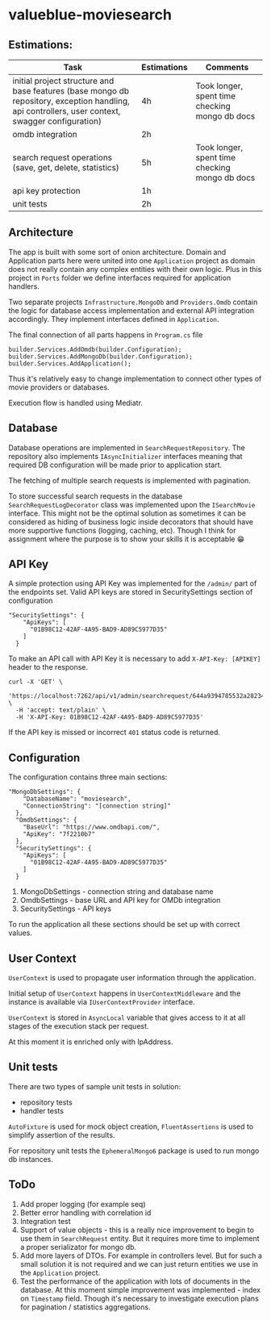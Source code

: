 # valueblue-moviesearch




## Estimations:


| Task | Estimations | Comments |
| ----------- | ----------- | ----------- |
| initial project structure and base features (base mongo db repository, exception handling, api controllers, user context, swagger configuration) | 4h | Took longer, spent time checking mongo db docs |
| omdb integration | 2h |
| search request operations (save, get, delete, statistics) | 5h |  Took longer, spent time checking mongo db docs |
| api key protection | 1h | |
| unit tests | 2h | |




## Architecture




The app is built with some sort of onion architecture.
Domain and Application parts here were united into one `Application` project as domain does not really contain any complex entities with their own logic. Plus in this project in `Ports` folder we define interfaces required for application handlers.




Two separate projects `Infrastructure.MongoDb` and `Providers.Omdb` contain the logic for database access implementation and external API integration accordingly. They implement interfaces defined in `Application`.




The final connection of all parts happens in `Program.cs` file




```
builder.Services.AddOmdb(builder.Configuration);
builder.Services.AddMongoDb(builder.Configuration);
builder.Services.AddApplication();
```




Thus it's relatively easy to change implementation to connect other types of movie providers or databases.




Execution flow is handled using Mediatr.




## Database


Database operations are implemented in `SearchRequestRepository`. The repository also implements `IAsyncInitializer` interfaces meaning that required DB configuration will be made prior to application start.




The fetching of multiple search requests is implemented with pagination.




To store successful search requests in the database `SearchRequestLogDecorator` class was implemented upon the `ISearchMovie` interface. This might not be the optimal solution as sometimes it can be considered as hiding of business logic inside decorators that should have more supportive functions (logging, caching, etc). Though I think for assignment where the purpose is to show your skills it is acceptable 😁




## API Key


A simple protection using API Key was implemented for the `/admin/` part of the endpoints set.
Valid API keys are stored in SecuritySettings section of configuration




```
"SecuritySettings": {
    "ApiKeys": [
      "01B98C12-42AF-4A95-BAD9-AD89C5977D35"
    ]
  }
```




To make an API call with API Key it is necessary to add `X-API-Key: [APIKEY]` header to the response.




```
curl -X 'GET' \
  'https://localhost:7262/api/v1/admin/searchrequest/644a9394785532a28234fe95' \
  -H 'accept: text/plain' \
  -H 'X-API-Key: 01B98C12-42AF-4A95-BAD9-AD89C5977D35'
```




If the API key is missed or incorrect `401` status code is returned.




## Configuration


The configuration contains three main sections:
```
"MongoDbSettings": {
    "DatabaseName": "moviesearch",
    "ConnectionString": "[connection string]"
  },
  "OmdbSettings": {
    "BaseUrl": "https://www.omdbapi.com/",
    "ApiKey": "7f2210b7"
  },
  "SecuritySettings": {
    "ApiKeys": [
      "01B98C12-42AF-4A95-BAD9-AD89C5977D35"
    ]
  }
```




1. MongoDbSettings - connection string and database name
2. OmdbSettings - base URL and API key for OMDb integration
3. SecuritySettings - API keys




To run the application all these sections should be set up with correct values.


## User Context


`UserContext` is used to propagate user information through the application.


Initial setup of `UserContext` happens in `UserContextMiddleware` and the instance is available via `IUserContextProvider` interface.


`UserContext` is stored in `AsyncLocal` variable that gives access to it at all stages of the execution stack per request.


At this moment it is enriched only with IpAddress.


## Unit tests


There are two types of sample unit tests in solution:
- repository tests
- handler tests


`AutoFixture` is used for mock object creation, `FluentAssertions` is used to simplify assertion of the results.


For repository unit tests the `EphemeralMongo6` package is used to run mongo db instances.


## ToDo


1. Add proper logging (for example seq)
2. Better error handling with correlation id
3. Integration test
4. Support of value objects - this is a really nice improvement to begin to use them in `SearchRequest` entity. But it requires more time to implement a proper serializator for mongo db.
5. Add more layers of DTOs. For example in controllers level. But for such a small solution it is not required and we can just return entities we use in the `Application` project.
6. Test the performance of the application with lots of documents in the database. At this moment simple improvement was implemented - index on `Timestamp` field. Though it's necessary to investigate execution plans for pagination / statistics aggregations.





